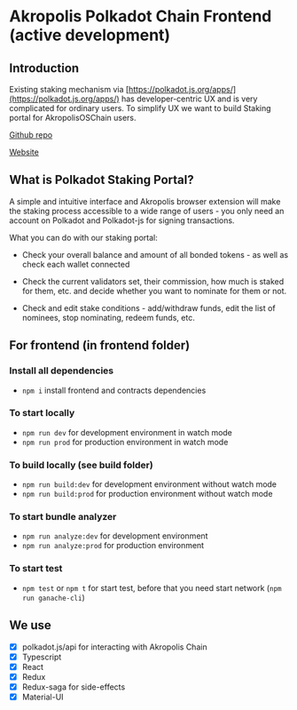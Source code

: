 # Akropolis Polkadot Chain Frontend (active development)

## Introduction

Existing staking mechanism via [https://polkadot.js.org/apps/](https://polkadot.js.org/apps/) has developer-centric UX and is very complicated for ordinary users. To simplify UX we want to build Staking portal for AkropolisOSChain users. 

[Github repo](https://github.com/akropolisio/staking-portal)

[Website](https://staking-portal.akropolis.io/)

## What is Polkadot Staking Portal?

A simple and intuitive interface and Akropolis browser extension will make the staking process accessible to a wide range of users - you only need an account on Polkadot and Polkadot-js for signing transactions. 

What you can do with our staking portal:

- Check your overall balance and amount of all bonded tokens - as well as check each wallet connected

- Check the current validators set, their commission, how much is staked for them, etc. and decide whether you want to nominate for them or not.

- Check and edit stake conditions - add/withdraw funds, edit the list of nominees, stop nominating, redeem funds, etc.

## For frontend (in frontend folder)
### Install all dependencies
- ```npm i``` install frontend and contracts dependencies

### To start locally
- ```npm run dev``` for development environment in watch mode
- ```npm run prod``` for production environment in watch mode

### To build locally (see build folder)
- ```npm run build:dev``` for development environment without watch mode
- ```npm run build:prod``` for production environment without watch mode

### To start bundle analyzer
- ```npm run analyze:dev``` for development environment
- ```npm run analyze:prod``` for production environment

### To start test
- ```npm test``` or ```npm t``` for start test, before that you need start network (```npm run ganache-cli```)

## We use
- [x] polkadot.js/api for interacting with Akropolis Chain
- [x] Typescript
- [x] React
- [x] Redux
- [x] Redux-saga for side-effects
- [x] Material-UI
